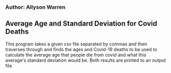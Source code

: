 ### Author: Allyson Warren

## Average Age and Standard Deviation for Covid Deaths

This program takes a given csv file separated by commas and then
traverses through and finds the ages and Covid-19 deaths to be used
to calculate the average age that people die from covid and what
this average's standard deviation would be. Both results are printed
to an output file. 
